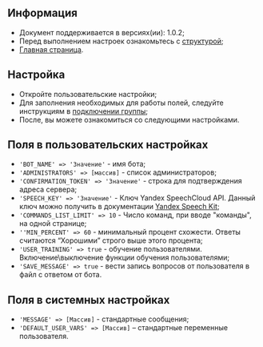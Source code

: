 Информация
------------

* Документ поддерживается в версиях(ии): 1.0.2;
* Перед выполнением настроек ознакомьтесь с [структурой][1];
* [Главная страница][0].

Настройка
------------

* Откройте пользовательские настройки;
* Для заполнения необходимых для работы полей, следуйте инструкциям в [подключении группы][2];
* После, вы можете ознакомиться со следующими настройками.

Поля в пользовательских настройках
------------

* `'BOT_NAME' => 'Значение'` - имя бота;
* `'ADMINISTRATORS' => [массив]` - список администраторов;
* `'CONFIRMATION_TOKEN' => 'Значение'` - строка для подтверждения адреса сервера;
* `'SPEECH_KEY' => 'Значение'` - Ключ Yandex SpeechCloud API. Данный ключ можно получить в документации [Yandex Speech Kit][3];
* `'COMMANDS_LIST_LIMIT' => 10` - Число команд, при вводе "команды", на одной странице;
* `''MIN_PERCENT' => 60` - минимальный процент схожести. Ответы считаются “Хорошими” строго выше этого процента;
* `'USER_TRAINING' => true` - обучение пользователями. Включение\выключение функции обучения пользователями;
* `'SAVE_MESSAGE' => true` - вести запись вопросов от пользователя в файл с ответом от бота.

Поля в системных настройках
------------

* `'MESSAGE' => [Массив]` - стандартные сообщения;
* `'DEFAULT_USER_VARS' => [Массив]` – стандартные переменные пользователя.

[0]: index.md
[1]: struct.md
[2]: vkgroup.md
[3]: https://tech.yandex.ru/speechkit/cloud/

